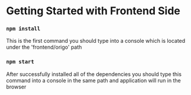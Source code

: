 # Getting Started with Frontend Side

### `npm install`
This is the first command you should type into a console which is located under the 'frontend/origo' path 


### `npm start`
After successfully installed all of the dependencies you should type this command into a console in the same path and application will run in the browser

